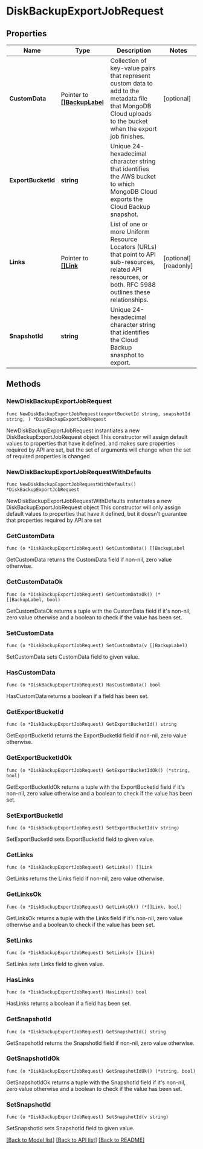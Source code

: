 # DiskBackupExportJobRequest

## Properties

Name | Type | Description | Notes
------------ | ------------- | ------------- | -------------
**CustomData** | Pointer to [**[]BackupLabel**](BackupLabel.md) | Collection of key-value pairs that represent custom data to add to the metadata file that MongoDB Cloud uploads to the bucket when the export job finishes. | [optional] 
**ExportBucketId** | **string** | Unique 24-hexadecimal character string that identifies the AWS bucket to which MongoDB Cloud exports the Cloud Backup snapshot. | 
**Links** | Pointer to [**[]Link**](Link.md) | List of one or more Uniform Resource Locators (URLs) that point to API sub-resources, related API resources, or both. RFC 5988 outlines these relationships. | [optional] [readonly] 
**SnapshotId** | **string** | Unique 24-hexadecimal character string that identifies the Cloud Backup snasphot to export. | 

## Methods

### NewDiskBackupExportJobRequest

`func NewDiskBackupExportJobRequest(exportBucketId string, snapshotId string, ) *DiskBackupExportJobRequest`

NewDiskBackupExportJobRequest instantiates a new DiskBackupExportJobRequest object
This constructor will assign default values to properties that have it defined,
and makes sure properties required by API are set, but the set of arguments
will change when the set of required properties is changed

### NewDiskBackupExportJobRequestWithDefaults

`func NewDiskBackupExportJobRequestWithDefaults() *DiskBackupExportJobRequest`

NewDiskBackupExportJobRequestWithDefaults instantiates a new DiskBackupExportJobRequest object
This constructor will only assign default values to properties that have it defined,
but it doesn't guarantee that properties required by API are set

### GetCustomData

`func (o *DiskBackupExportJobRequest) GetCustomData() []BackupLabel`

GetCustomData returns the CustomData field if non-nil, zero value otherwise.

### GetCustomDataOk

`func (o *DiskBackupExportJobRequest) GetCustomDataOk() (*[]BackupLabel, bool)`

GetCustomDataOk returns a tuple with the CustomData field if it's non-nil, zero value otherwise
and a boolean to check if the value has been set.

### SetCustomData

`func (o *DiskBackupExportJobRequest) SetCustomData(v []BackupLabel)`

SetCustomData sets CustomData field to given value.

### HasCustomData

`func (o *DiskBackupExportJobRequest) HasCustomData() bool`

HasCustomData returns a boolean if a field has been set.
### GetExportBucketId

`func (o *DiskBackupExportJobRequest) GetExportBucketId() string`

GetExportBucketId returns the ExportBucketId field if non-nil, zero value otherwise.

### GetExportBucketIdOk

`func (o *DiskBackupExportJobRequest) GetExportBucketIdOk() (*string, bool)`

GetExportBucketIdOk returns a tuple with the ExportBucketId field if it's non-nil, zero value otherwise
and a boolean to check if the value has been set.

### SetExportBucketId

`func (o *DiskBackupExportJobRequest) SetExportBucketId(v string)`

SetExportBucketId sets ExportBucketId field to given value.

### GetLinks

`func (o *DiskBackupExportJobRequest) GetLinks() []Link`

GetLinks returns the Links field if non-nil, zero value otherwise.

### GetLinksOk

`func (o *DiskBackupExportJobRequest) GetLinksOk() (*[]Link, bool)`

GetLinksOk returns a tuple with the Links field if it's non-nil, zero value otherwise
and a boolean to check if the value has been set.

### SetLinks

`func (o *DiskBackupExportJobRequest) SetLinks(v []Link)`

SetLinks sets Links field to given value.

### HasLinks

`func (o *DiskBackupExportJobRequest) HasLinks() bool`

HasLinks returns a boolean if a field has been set.
### GetSnapshotId

`func (o *DiskBackupExportJobRequest) GetSnapshotId() string`

GetSnapshotId returns the SnapshotId field if non-nil, zero value otherwise.

### GetSnapshotIdOk

`func (o *DiskBackupExportJobRequest) GetSnapshotIdOk() (*string, bool)`

GetSnapshotIdOk returns a tuple with the SnapshotId field if it's non-nil, zero value otherwise
and a boolean to check if the value has been set.

### SetSnapshotId

`func (o *DiskBackupExportJobRequest) SetSnapshotId(v string)`

SetSnapshotId sets SnapshotId field to given value.


[[Back to Model list]](../README.md#documentation-for-models) [[Back to API list]](../README.md#documentation-for-api-endpoints) [[Back to README]](../README.md)


